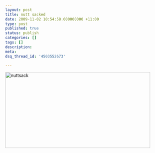 ```yaml
---
layout: post
title: nutt sacked
date: 2009-11-02 10:54:58.000000000 +11:00
type: post
published: true
status: publish
categories: []
tags: []
description:
meta:
dsq_thread_id: '4503552673'

---
```

<p><a href="http://www.notionparallax.co.uk/wordpress/wp-content/uploads/2009/11/nuttsack.jpg"><img src="{{ site.baseurl }}/assets/nuttsack.jpg" alt="nuttsack" title="nuttsack" width="465" height="243" class="alignleft size-full wp-image-307" /></a></p>
